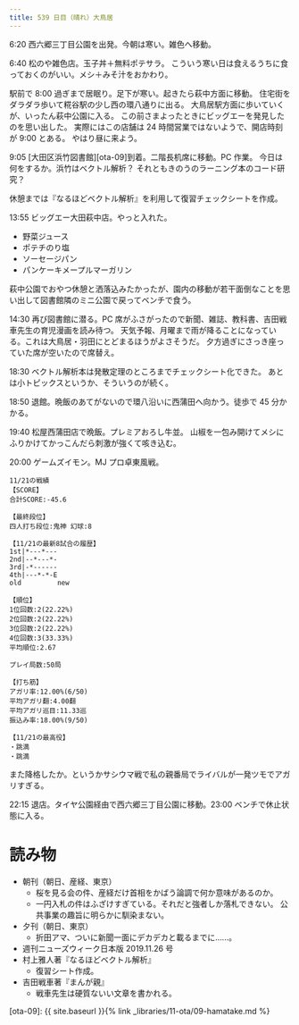 ```yaml
---
title: 539 日目（晴れ）大鳥居
---
```


6:20 西六郷三丁目公園を出発。今朝は寒い。雑色へ移動。

6:40 松のや雑色店。玉子丼＋無料ポテサラ。
こういう寒い日は食えるうちに食っておくのがいい。メシ＋みそ汁をおかわり。

駅前で 8:00 過ぎまで居眠り。足下が寒い。起きたら萩中方面に移動。
住宅街をダラダラ歩いて糀谷駅の少し西の環八通りに出る。
大鳥居駅方面に歩いていくが、いったん萩中公園に入る。
この前さまよったときにビッグエーを発見したのを思い出した。
実際にはこの店舗は 24 時間営業ではないようで、開店時刻が 9:00 とある。
やはり昼に来よう。

9:05 [大田区浜竹図書館][ota-09]到着。二階長机席に移動。PC 作業。
今日は何をするか。浜竹はベクトル解析？ それともきのうのラーニング本のコード研究？

休憩までは『なるほどベクトル解析』を利用して復習チェックシートを作成。

13:55 ビッグエー大田萩中店。やっと入れた。
* 野菜ジュース
* ポテチのり塩
* ソーセージパン
* パンケーキメープルマーガリン

萩中公園でおやつ休憩と洒落込みたかったが、園内の移動が若干面倒なことを思い出して図書館隣のミニ公園で戻ってベンチで食う。

14:30 再び図書館に潜る。PC 席がふさがったので新聞、雑誌、教科書、吉田戦車先生の育児漫画を読み待つ。
天気予報、月曜まで雨が降ることになっている。これは大鳥居・羽田にとどまるほうがよさそうだ。
夕方過ぎにさっき座っていた席が空いたので席替え。

18:30 ベクトル解析本は発散定理のところまでチェックシート化できた。
あとは小トピックスというか、そういうのが続く。

18:50 退館。晩飯のあてがないので環八沿いに西蒲田へ向かう。徒歩で 45 分かかる。

19:40 松屋西蒲田店で晩飯。プレミアおろし牛並。
山椒を一包み開けてメシにふりかけてかっこんだら刺激が強くて咳き込む。

20:00 ゲームズイモン。MJ プロ卓東風戦。

```text
11/21の戦績
【SCORE】
合計SCORE:-45.6

【最終段位】
四人打ち段位:鬼神 幻球:8

【11/21の最新8試合の履歴】
1st|*---*---
2nd|--*---*-
3rd|-*------
4th|---*-*-E
old         new

【順位】
1位回数:2(22.22%)
2位回数:2(22.22%)
3位回数:2(22.22%)
4位回数:3(33.33%)
平均順位:2.67

プレイ局数:50局

【打ち筋】
アガリ率:12.00%(6/50)
平均アガリ翻:4.00翻
平均アガリ巡目:11.33巡
振込み率:18.00%(9/50)

【11/21の最高役】
・跳満
・跳満
```

また降格したか。というかサシウマ戦で私の親番局でライバルが一発ツモでアガリすぎる。

22:15 退店。タイヤ公園経由で西六郷三丁目公園に移動。23:00 ベンチで休止状態に入る。

# 読み物

* 朝刊（朝日、産経、東京）
  * 桜を見る会の件、産経だけ首相をかばう論調で何か意味があるのか。
  * 一円入札の件はふざけすぎている。それだと強者しか落札できない。
    公共事業の趣旨に明らかに馴染まない。
* 夕刊（朝日、東京）
  * 折田アマ、ついに新聞一面にデカデカと載るまでに……。
* 週刊ニューズウィーク日本版 2019.11.26 号
* 村上雅人著『なるほどベクトル解析』
  * 復習シート作成。
* 吉田戦車著『まんが親』
  * 戦車先生は硬質ないい文章を書かれる。

[ota-09]: {{ site.baseurl }}{% link _libraries/11-ota/09-hamatake.md %}
